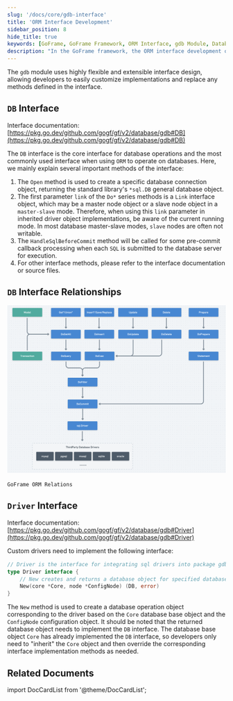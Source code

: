 ```yaml
---
slug: '/docs/core/gdb-interface'
title: 'ORM Interface Development'
sidebar_position: 8
hide_title: true
keywords: [GoFrame, GoFrame Framework, ORM Interface, gdb Module, Database Operations, Interface Design, Open Method, Driver Interface, Custom Implementation, SQL Submission]
description: "In the GoFrame framework, the ORM interface development of the gdb module allows developers to customize database operation implementations easily through flexible interface design. The DB interface serves as the core interface, providing methods for database connection creation, querying, and execution, while the Driver interface enables users to define their own driver implementations. Detailed interface documentation and method descriptions will help you get started quickly and proceed with secondary development."
---
```


The `gdb` module uses highly flexible and extensible interface design, allowing developers to easily customize implementations and replace any methods defined in the interface.

## `DB` Interface

Interface documentation: [https://pkg.go.dev/github.com/gogf/gf/v2/database/gdb#DB](https://pkg.go.dev/github.com/gogf/gf/v2/database/gdb#DB)

The `DB` interface is the core interface for database operations and the most commonly used interface when using `ORM` to operate on databases. Here, we mainly explain several important methods of the interface:

1. The `Open` method is used to create a specific database connection object, returning the standard library's `*sql.DB` general database object.
2. The first parameter `link` of the `Do*` series methods is a `Link` interface object, which may be a master node object or a slave node object in a `master-slave` mode. Therefore, when using this `link` parameter in inherited driver object implementations, be aware of the current running mode. In most database master-slave modes, `slave` nodes are often not writable.
3. The `HandleSqlBeforeCommit` method will be called for some pre-commit callback processing when each `SQL` is submitted to the database server for execution.
4. For other interface methods, please refer to the interface documentation or source files.

## `DB` Interface Relationships

![](/markdown/1f5e48cc947e21dbed2745f69254935a.png)

`GoFrame ORM Relations`

## `Driver` Interface

Interface documentation: [https://pkg.go.dev/github.com/gogf/gf/v2/database/gdb#Driver](https://pkg.go.dev/github.com/gogf/gf/v2/database/gdb#Driver)

Custom drivers need to implement the following interface:

```go
// Driver is the interface for integrating sql drivers into package gdb.
type Driver interface {
    // New creates and returns a database object for specified database server.
    New(core *Core, node *ConfigNode) (DB, error)
}
```

The `New` method is used to create a database operation object corresponding to the driver based on the `Core` database base object and the `ConfigNode` configuration object. It should be noted that the returned database object needs to implement the `DB` interface. The database base object `Core` has already implemented the `DB` interface, so developers only need to "inherit" the `Core` object and then override the corresponding interface implementation methods as needed.

## Related Documents
import DocCardList from '@theme/DocCardList';

<DocCardList />